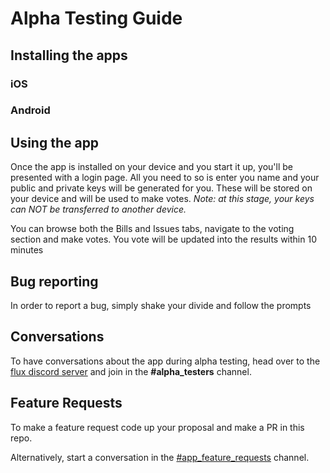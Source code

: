 # Alpha Testing Guide

## Installing the apps

### iOS

### Android

## Using the app

Once the app is installed on your device and you start it up, you'll be presented with a login page. All you need to so is enter you name and your public and private keys will be generated for you. These will be stored on your device and will be used to make votes. _Note: at this stage, your keys can NOT be transferred to another device._

You can browse both the Bills and Issues tabs, navigate to the voting section and make votes. You vote will be updated into the results within 10 minutes

## Bug reporting

In order to report a bug, simply shake your divide and follow the prompts

## Conversations

To have conversations about the app during alpha testing, head over to the [flux discord server](https://discord.gg/xFMUTZw) and join in the **#alpha_testers** channel.

## Feature Requests

To make a feature request code up your proposal and make a PR in this repo.

Alternatively, start a conversation in the [#app_feature_requests](https://discord.gg/xFMUTZw) channel.
